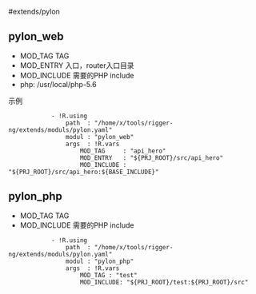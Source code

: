 #extends/pylon

## pylon_web
* MOD_TAG    TAG
* MOD_ENTRY  入口，router入口目录
* MOD_INCLUDE  需要的PHP include
* php: /usr/local/php-5.6

示例
```
            - !R.using
                path  : "/home/x/tools/rigger-ng/extends/moduls/pylon.yaml"
                modul : "pylon_web"
                args  : !R.vars
                    MOD_TAG     : "api_hero"
                    MOD_ENTRY   : "${PRJ_ROOT}/src/api_hero"
                    MOD_INCLUDE : "${PRJ_ROOT}/src/api_hero:${BASE_INCLUDE}"
```
## pylon_php
* MOD_TAG    TAG
* MOD_INCLUDE  需要的PHP include

```
            - !R.using
                path  : "/home/x/tools/rigger-ng/extends/moduls/pylon.yaml"
                modul : "pylon_php"
                args  : !R.vars
                    MOD_TAG : "test"
                    MOD_INCLUDE: "${PRJ_ROOT}/test:${PRJ_ROOT}/src"
```
